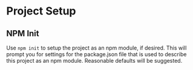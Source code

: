 # Project Setup

## NPM Init

Use `npm init` to setup the project as an npm module, if desired. This will prompt you for settings for the package.json file that is used to describe this project as an npm module. Reasonable defaults will be suggested.
